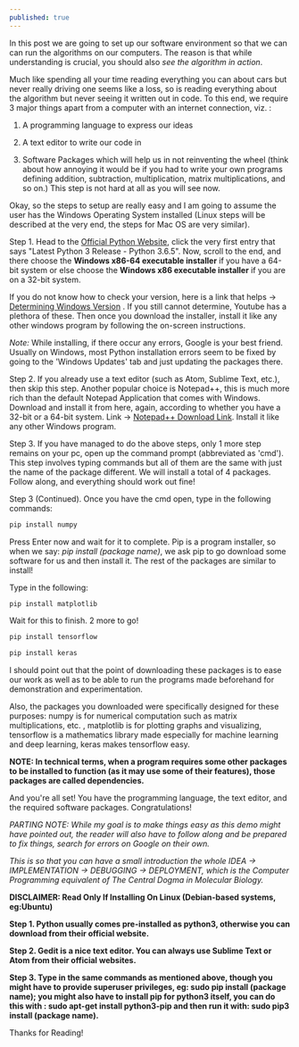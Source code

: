 ```yaml
---
published: true
---
```

In this post we are going to set up our software environment so that we can can run the algorithms on our computers. The reason is that while understanding is crucial, you should also *see the algorithm in action*. 

Much like spending all your time reading everything you can about cars but never really driving one seems like a loss, so is reading everything about the algorithm but never seeing it written out in code. To this end, we require 3 major things apart from a computer with an internet connection, viz. :

1. A programming language to express our ideas

2. A text editor to write our code in

3. Software Packages which will help us in not reinventing the wheel (think about how annoying it would be if you had to write your own programs defining addition, subtraction, multiplication, matrix multiplications, and so on.) This step is not hard at all as you will see now.

Okay, so the steps to setup are really easy and I am going to assume the user has the Windows Operating System installed (Linux steps will be described at the very end, the steps for Mac OS are very similar).


Step 1. Head to the [Official Python Website](https://www.python.org/downloads/windows/ "Official Python Website"), click the very first entry that says "Latest Python 3 Release - Python 3.6.5". Now, scroll to the end, and there choose the **Windows x86-64 executable installer** if you have a 64-bit system or else choose the **Windows x86 executable installer** if you are on a 32-bit system. 

If you do not know how to check your version, here is a link that helps -> [Determining Windows Version](https://support.microsoft.com/en-in/help/827218/how-to-determine-whether-a-computer-is-running-a-32-bit-version-or-64) . If you still cannot determine, Youtube has a plethora of these. Then once you download the installer, install it like any other windows program by following the on-screen instructions. 

*Note:* While installing, if there occur any errors, Google is your best friend. Usually on Windows, most Python installation errors seem to be fixed by going to the 'Windows Updates' tab and just updating the packages there.


Step 2. If you already use a text editor (such as Atom, Sublime Text, etc.), then skip this step. Another popular choice is Notepad++, this is much more rich than the default Notepad Application that comes with Windows. Download and install it from here, again, according to whether you have a 32-bit or a 64-bit system. Link -> [Notepad++ Download Link](https://notepad-plus-plus.org/download/v7.5.6.html). Install it like any other Windows program.


Step 3. If you have managed to do the above steps, only 1 more step remains on your pc, open up the command prompt (abbreviated as 'cmd'). This step involves typing commands but all of them are the same with just the name of the package different. We will install a total of 4 packages. Follow along, and everything should work out fine!

Step 3 (Continued). Once you have the cmd open, type in the following commands:

```python
pip install numpy
```
Press Enter now and wait for it to complete. Pip is a program installer, so when we say: *pip install (package name)*, we ask pip to go download some software for us and then install it. The rest of the packages are similar to install!

Type in the following:

```python
pip install matplotlib
```

Wait for this to finish. 2 more to go!

```python
pip install tensorflow
```

```python
pip install keras
```

I should point out that the point of downloading these packages is to ease our work as well as to be able to run the programs made beforehand for demonstration and experimentation.

Also, the packages you downloaded were specifically designed for these purposes: numpy is for numerical computation such as matrix multiplications, etc. , matplotlib is for plotting graphs and visualizing, tensorflow is a mathematics library made especially for machine learning and deep learning, keras makes tensorflow easy.

**NOTE: In technical terms, when a program requires some other packages to be installed to function (as it may use some of their features), those packages are called dependencies.**


And you're all set! You have the programming language, the text editor, and the required software packages. Congratulations!


*PARTING NOTE: While my goal is to make things easy as this demo might have pointed out, the reader will also have to follow along and be prepared to fix things, search for errors on Google on their own.* 

*This is so that you can have a small introduction the whole IDEA -> IMPLEMENTATION -> DEBUGGING -> DEPLOYMENT, which is the Computer Programming equivalent of The Central Dogma in Molecular Biology.*

**DISCLAIMER: Read Only If Installing On Linux (Debian-based systems, eg:Ubuntu)**

**Step 1. Python usually comes pre-installed as python3, otherwise you can download from their official website.**

**Step 2. Gedit is a nice text editor. You can always use Sublime Text or Atom from their official websites.**

**Step 3. Type in the same commands as mentioned above, though you might have to provide superuser privileges, eg: sudo pip install (package name); you might also have to install pip for python3 itself, you can do this with : sudo apt-get install python3-pip and then run it with: sudo pip3 install (package name).**

Thanks for Reading!
